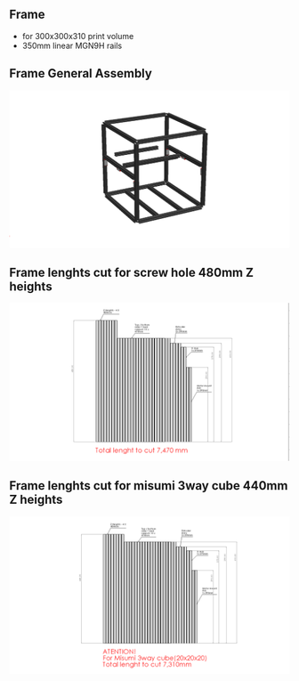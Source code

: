## Frame
  - for 300x300x310 print volume
  - 350mm linear MGN9H rails
  
## Frame General Assembly
![Robobostes](Frame-assembly.png)
## Frame lenghts cut for screw hole 480mm Z heights
![Robobostes](frame-cut-lenghts.png)

## Frame lenghts cut for misumi 3way cube 440mm Z heights
![Robobostes](Cube-corners-300.png)
